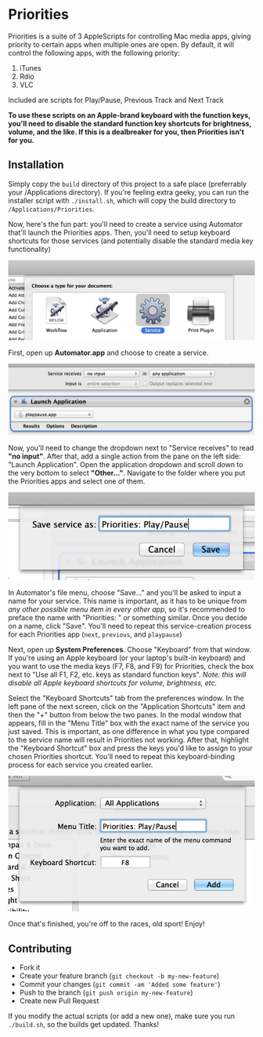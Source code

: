 # Priorities

Priorities is a suite of 3 AppleScripts for controlling Mac media apps, giving priority to certain apps when multiple ones are open. By default, it will control the following apps, with the following priority:

1. iTunes
2. Rdio
3. VLC

Included are scripts for Play/Pause, Previous Track and Next Track

**To use these scripts on an Apple-brand keyboard with the function keys, you'll need to disable the standard function key shortcuts for brightness, volume, and the like. If this is a dealbreaker for you, then Priorities isn't for you.**

## Installation

Simply copy the `build` directory of this project to a safe place (preferrably your /Applications directory). If you're feeling extra geeky, you can run the installer script with `./install.sh`, which will copy the build directory to `/Applications/Priorities`.

Now, here's the fun part: you'll need to create a service using Automator that'll launch the Priorities apps. Then, you'll need to setup keyboard shortcuts for those services (and potentially disable the standard media key functionality)

![](screenshots/automator-1.png)

First, open up **Automator.app** and choose to create a service.

![](screenshots/automator-2.png)

Now, you'll need to change the dropdown next to "Service receives" to read **"no input"**. After that, add a single action from the pane on the left side: "Launch Application". Open the application dropdown and scroll down to the very bottom to select **"Other..."**. Navigate to the folder where you put the Priorities apps and select one of them.

![](screenshots/automator-3.png)

In Automator's file menu, choose "Save..." and you'll be asked to input a name for your service. This name is important, as it has to be unique from _any other possible menu item in every other app_, so it's recommended to preface the name with "Priorities: " or something similar. Once you decide on a name, click "Save". You'll need to repeat this service-creation process for each Priorities app (`next`, `previous`, and `playpause`)

Next, open up **System Preferences**. Choose "Keyboard" from that window. If you're using an Apple keyboard (or your laptop's built-in keyboard) and you want to use the media keys (F7, F8, and F9) for Priorities, check the box next to "Use all F1, F2, etc. keys as standard function keys". _Note: this will disable all Apple keyboard shortcuts for volume, brightness, etc._

Select the "Keyboard Shortcuts" tab from the preferences window. In the left pane of the next screen, click on the "Application Shortcuts" item and then the "+" button from below the two panes. In the modal window that appears, fill in the "Menu Title" box with the exact name of the service you just saved. This is important, as one difference in what you type compared to the service name will result in Priorities not working. After that, highlight the "Keyboard Shortcut" box and press the keys you'd like to assign to your chosen Priorities shortcut. You'll need to repeat this keyboard-binding process for each service you created earlier.

![](screenshots/sysprefs-1.png)

Once that's finished, you're off to the races, old sport! Enjoy!

## Contributing

- Fork it
- Create your feature branch (`git checkout -b my-new-feature`)
- Commit your changes (`git commit -am 'Added some feature'`)
- Push to the branch (`git push origin my-new-feature`)
- Create new Pull Request

If you modify the actual scripts (or add a new one), make sure you run `./build.sh`, so the builds get updated. Thanks!
